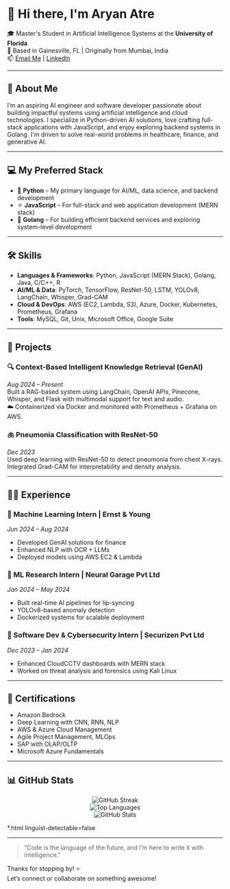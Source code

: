 # 👋 Hi there, I'm Aryan Atre

🎓 Master's Student in Artificial Intelligence Systems at the **University of Florida**  
📍 Based in Gainesville, FL | Originally from Mumbai, India  
📫 [Email Me](mailto:atrearyan@gmail.com) | [LinkedIn](https://www.linkedin.com/in/aryan-atre)

---

## 🚀 About Me

I’m an aspiring AI engineer and software developer passionate about building impactful systems using artificial intelligence and cloud technologies. I specialize in Python-driven AI solutions, love crafting full-stack applications with JavaScript, and enjoy exploring backend systems in Golang. I'm driven to solve real-world problems in healthcare, finance, and generative AI.

---

## 💻 My Preferred Stack

- 🐍 **Python** – My primary language for AI/ML, data science, and backend development  
- ⚛️ **JavaScript** – For full-stack and web application development (MERN stack)  
- 🔧 **Golang** – For building efficient backend services and exploring system-level development

---

## 🛠️ Skills

- **Languages & Frameworks**: Python, JavaScript (MERN Stack), Golang, Java, C/C++, R  
- **AI/ML & Data**: PyTorch, TensorFlow, ResNet-50, LSTM, YOLOv8, LangChain, Whisper, Grad-CAM  
- **Cloud & DevOps**: AWS (EC2, Lambda, S3), Azure, Docker, Kubernetes, Prometheus, Grafana  
- **Tools**: MySQL, Git, Unix, Microsoft Office, Google Suite

---

## 🧠 Projects

### 🔍 Context-Based Intelligent Knowledge Retrieval (GenAI)  
_Aug 2024 – Present_  
Built a RAG-based system using LangChain, OpenAI APIs, Pinecone, Whisper, and Flask with multimodal support for text and audio.  
☁️ Containerized via Docker and monitored with Prometheus + Grafana on AWS.

### 🫁 Pneumonia Classification with ResNet-50  
_Dec 2023_  
Used deep learning with ResNet-50 to detect pneumonia from chest X-rays. Integrated Grad-CAM for interpretability and density analysis.

---

## 🧑‍💼 Experience

### 💼 Machine Learning Intern | Ernst & Young  
_Jun 2024 – Aug 2024_  
- Developed GenAI solutions for finance  
- Enhanced NLP with OCR + LLMs  
- Deployed models using AWS EC2 & Lambda  

### 🧪 ML Research Intern | Neural Garage Pvt Ltd  
_Jan 2024 – May 2024_  
- Built real-time AI pipelines for lip-syncing  
- YOLOv8-based anomaly detection  
- Dockerized systems for scalable deployment  

### 🔐 Software Dev & Cybersecurity Intern | Securizen Pvt Ltd  
_Dec 2023 – Jan 2024_  
- Enhanced CloudCCTV dashboards with MERN stack  
- Worked on threat analysis and forensics using Kali Linux  

---

## 🏅 Certifications

- Amazon Bedrock  
- Deep Learning with CNN, RNN, NLP  
- AWS & Azure Cloud Management  
- Agile Project Management, MLOps  
- SAP with OLAP/OLTP  
- Microsoft Azure Fundamentals

---

## 📊 GitHub Stats

<p align="center">
  <img src="https://github-readme-streak-stats.herokuapp.com?user=atrearyan&theme=tokyonight&hide_border=true" alt="GitHub Streak" />
  <br>
  <img src="https://github-readme-stats.vercel.app/api/top-langs/?username=atrearyan&langs_count=8&layout=compact&theme=tokyonight&hide_border=true&hide=jupyter%20notebook" alt="Top Languages">
  <br>
  <img src="https://github-readme-stats.vercel.app/api?username=atrearyan&show_icons=true&theme=tokyonight&hide_border=true&count_private=true&include_all_commits=true" alt="GitHub Stats">
</p>
*.html linguist-detectable=false

---

> “Code is the language of the future, and I’m here to write it with intelligence.”

Thanks for stopping by! ⭐  
Let’s connect or collaborate on something awesome!
